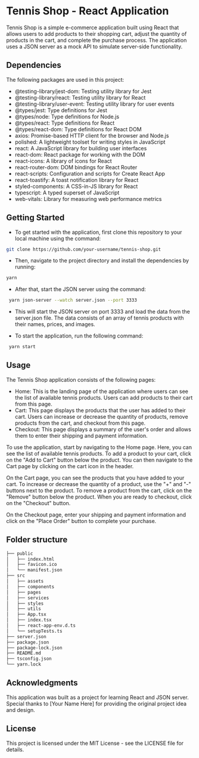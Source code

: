 # Tennis Shop - React Application

Tennis Shop is a simple e-commerce application built using React that allows users to add products to their shopping cart, adjust the quantity of products in the cart, and complete the purchase process. The application uses a JSON server as a mock API to simulate server-side functionality.

## Dependencies

The following packages are used in this project:

* @testing-library/jest-dom: Testing utility library for Jest
* @testing-library/react: Testing utility library for React
* @testing-library/user-event: Testing utility library for user events
* @types/jest: Type definitions for Jest
* @types/node: Type definitions for Node.js
* @types/react: Type definitions for React
* @types/react-dom: Type definitions for React DOM
* axios: Promise-based HTTP client for the browser and Node.js
* polished: A lightweight toolset for writing styles in JavaScript
* react: A JavaScript library for building user interfaces
* react-dom: React package for working with the DOM
* react-icons: A library of icons for React
* react-router-dom: DOM bindings for React Router
* react-scripts: Configuration and scripts for Create React App
* react-toastify: A toast notification library for React
* styled-components: A CSS-in-JS library for React
* typescript: A typed superset of JavaScript
* web-vitals: Library for measuring web performance metrics

## Getting Started

- To get started with the application, first clone this repository to your local machine using the command:

```bash
git clone https://github.com/your-username/tennis-shop.git
```

- Then, navigate to the project directory and install the dependencies by running:

```bash
yarn
```

- After that, start the JSON server using the command:

```bash
 yarn json-server --watch server.json --port 3333
```
* This will start the JSON server on port 3333 and load the data from the server.json file. The data consists of an array of tennis products with their names, prices, and images.

- To start the application, run the following command:

```bash
 yarn start
```

## Usage



The Tennis Shop application consists of the following pages:

* Home: This is the landing page of the application where users can see the list of available tennis products. Users can add products to their cart from this page.
* Cart: This page displays the products that the user has added to their cart. Users can increase or decrease the quantity of products, remove products from the cart, and checkout from this page.
* Checkout: This page displays a summary of the user's order and allows them to enter their shipping and payment information.

To use the application, start by navigating to the Home page. Here, you can see the list of available tennis products. To add a product to your cart, click on the "Add to Cart" button below the product. You can then navigate to the Cart page by clicking on the cart icon in the header.

On the Cart page, you can see the products that you have added to your cart. To increase or decrease the quantity of a product, use the "+" and "-" buttons next to the product. To remove a product from the cart, click on the "Remove" button below the product. When you are ready to checkout, click on the "Checkout" button.

On the Checkout page, enter your shipping and payment information and click on the "Place Order" button to complete your purchase.

## Folder structure

```bash
├── public
│   ├── index.html
│   ├── favicon.ico
│   └── manifest.json
├── src
│   ├── assets
│   ├── components
│   ├── pages
│   ├── services
│   ├── styles
│   ├── utils
│   ├── App.tsx
│   ├── index.tsx
│   ├── react-app-env.d.ts
│   └── setupTests.ts
├── server.json
├── package.json
├── package-lock.json
├── README.md
├── tsconfig.json
└── yarn.lock

```

## Acknowledgments

This application was built as a project for learning React and JSON server. Special thanks to [Your Name Here] for providing the original project idea and design.

## License

This project is licensed under the MIT License - see the LICENSE file for details.




